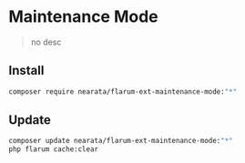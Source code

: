 # Maintenance Mode

> no desc

## Install

```sh
composer require nearata/flarum-ext-maintenance-mode:"*"
```

## Update

```sh
composer update nearata/flarum-ext-maintenance-mode:"*"
php flarum cache:clear
```
